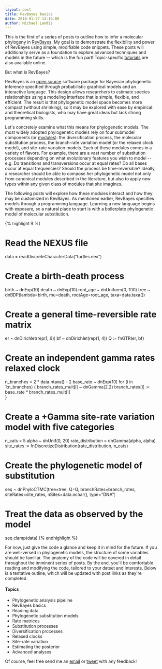 ```yaml
---
layout: post
title: RevBayes basics
date: 2016-01-27 13:16:00
author: Michael Landis
---
```


This is the first of a series of posts to outline how to infer a molecular phylogeny in [RevBayes](http://revbayes.com).
My goal is to demonstrate the flexibility and power of RevBayes using simple, modifiable code snippets.
These posts will additionally serve as a foundation to explore advanced techniques and models in the future -- which is the fun part!
Topic-specific [tutorials](http://revbayes.com/tutorials) are also available online.

But what is RevBayes?
<!-- Exploring phylogenetic model space is currently method-limited, i.e. if a software developer has not implemented a particular model, it is not readily available for evaluation by the larger community. -->
RevBayes is an [open source](https://github.com/revbayes/revbayes) software package for Bayesian phylogenetic inference specified through probabilistic graphical models and an interactive language.
This design allows researchers to estimate species relationships using a modeling interface that is simple, flexible, and efficient.
The result is that phylogenetic model space becomes more compact (without shrinking), so it may be explored with ease by empirical and theoretical biologists, who may have great ideas but lack strong programming skills.

Let's concretely examine what this means for phylogenetic models.
The most widely adopted phylogenetic models rely on four submodel components (or [modules](http://sysbio.oxfordjournals.org/content/63/5/753.full)):
the diversification process, the molecular substitution process, the branch-rate variation model (or the relaxed clock model), and site-rate variation models.
Each of these modules comes in a variety of flavors.
For example, there are a vast number of substitution processes depending on what evolutionary features you wish to model -- e.g. Do transitions and transversions occur at equal rates? Do all bases occur at equal frequencies? Should the process be time-reversible?
Ideally, a researcher should be able to compose her phylogenetic model not only from canonical modules described in the literature, but also to apply new types within any given class of modules that she imagines.

The following posts will explore how these modules interact and how they may be customized in RevBayes.
As mentioned earlier, RevBayes specifies models through a programming language.
Learning a new language begins with exposure, so a natural place to start is with a boilerplate phylogenetic model of molecular substitution.

{% highlight R %}
# Read the NEXUS file
data = readDiscreteCharacterData("turtles.nex")

# Create a birth-death process
birth ~ dnExp(10)
death ~ dnExp(10)
root_age ~ dnUniform(0, 100)
tree ~ dnBDP(lambda=birth, 
             mu=death,
             rootAge=root_age,
             taxa=data.taxa())

# Create a general time-reversible rate matrix
er ~ dnDirichlet(rep(1, 6))
bf ~ dnDirichlet(rep(1, 4))
Q := fnGTR(er, bf)

# Create an independent gamma rates relaxed clock
n_branches = 2 * data.ntaxa() - 2
base_rate ~ dnExp(10)
for (i in 1:n_branches) {
    branch_rates_mult[i] ~ dnGamma(2,2)
    branch_rates[i] := base_rate * branch_rates_mult[i]  
}

# Create a +Gamma site-rate variation model with five categories
n_cats = 5
alpha ~ dnUnif(0, 20)
rate_distribution = dnGamma(alpha, alpha)
site_rates := fnDiscretizeDistribution(rate_distribution, n_cats)

# Create the phylogenetic model of substitution
seq ~ dnPhyloCTMC(tree=tree,
                  Q=Q,
                  branchRates=branch_rates,
                  siteRates=site_rates,
                  nSites=data.nchar(),
                  type="DNA")

# Treat the data as observed by the model
seq.clamp(data)
{% endhighlight %}

For now, just give the code a glance and keep it in mind for the future.
If you are well-versed in phylogenetic models, the structure of some variables should be familiar.
The anatomy of the code will be covered in detail throughout the imminent series of posts.
By the end, you'll be comfortable reading and modifying the code, tailored to your datset and interests.
Below is a tentative outline, which will be updated with post links as they're completed.

#### Topics
* Phylogenetic analysis pipeline
* RevBayes basics
* Reading data
* Phylogenetic substitution models
* Rate matrices
* Substitution processes
* Diversification processes
* Relaxed clocks
* Site-rate variation
* Estimating the posterior
* Advanced analyses

Of course, feel free send me an [email](mailto:mlandis@gmail.com) or [tweet](http://twitter.com/landismj) with any feedback!
